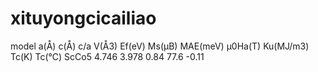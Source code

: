 # xituyongcicailiao
model  a(Å)   c(Å)   c/a  V(Å3) Ef(eV)  Ms(μB)  MAE(meV)  μ0Ha(T)  Ku(MJ/m3)  Tc(K)  Tc(℃)
ScCo5  4.746  3.978  0.84 77.6  -0.11   


